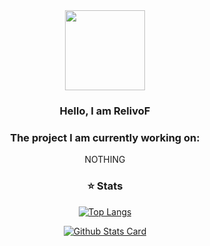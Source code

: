 
<div id="header" align="center">
  <img src="https://avatars.githubusercontent.com/u/166895820?s=400&u=81503377fdac75dbad4c1a1d9750325ab1b918cc&v=4" width="128"/>

  <h3>Hello, I am RelivoF</h3>
  
</div>
<div id="body" align="center">
  <h3>The project I am currently working on:</h3>
  
  NOTHING
  
  <h3>⭐ Stats</h3>
  
  [![Top Langs](https://github-readme-stats.vercel.app/api/top-langs/?username=RelivoF&theme=github_dark)](https://github.com/RelivoF)

  [![Github Stats Card](https://github-readme-stats.vercel.app/api?username=RelivoF&theme=github_dark)](https://github.com/RelivoF)
</div>
